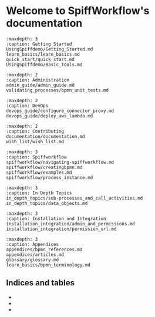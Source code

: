 # Welcome to SpiffWorkflow's documentation

```{toctree}
:maxdepth: 3
:caption: Getting Started
UsingSpiffdemo/Getting_Started.md
learn_basics/learn_basics.md
quick_start/quick_start.md
UsingSpiffdemo/Basic_Tools.md
```

```{toctree}
:maxdepth: 2
:caption: Administration
admin_guide/admin_guide.md
validating_processes/bpmn_unit_tests.md
```

```{toctree}
:maxdepth: 2
:caption: DevOps
devops_guide/configure_connector_proxy.md
devops_guide/deploy_aws_lambda.md
```

```{toctree}
:maxdepth: 2
:caption: Contributing
documentation/documentation.md
wish_list/wish_list.md
```

```{toctree}
:maxdepth: 3
:caption: Spiffworkflow
spiffworkflow/navigating-spiffworkflow.md
spiffworkflow/creatingbpmn.md
spiffworkflow/examples.md
spiffworkflow/process_instance.md
```

```{toctree}
:maxdepth: 3
:caption: In Depth Topics
in_depth_topics/sub-processes_and_call_activities.md
in_depth_topics/data_objects.md

```

```{toctree}
:maxdepth: 3
:caption: Installation and Integration
installation_integration/admin_and_permissions.md
installation_integration/permission_url.md

```

```{toctree}
:maxdepth: 3
:caption: Appendices
appendices/bpmn_references.md
appendices/articles.md
glossary/glossary.md
learn_basics/bpmn_terminology.md

```

## Indices and tables

* [](genindex)
* [](modindex)
* [](search)
